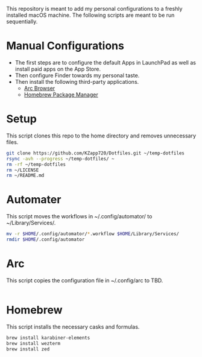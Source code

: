 This repository is meant to add my personal configurations to a freshly installed macOS machine. 
The following scripts are meant to be run sequentially.


# Manual Configurations
- The first steps are to configure the default Apps in LaunchPad as well as install paid apps on the App Store.
- Then configure Finder towards my personal taste.
- Then install the following third-party applications.
	- [Arc Browser](https://arc.net/)
	- [Homebrew Package Manager](https://brew.sh/)


# Setup
This script clones this repo to the home directory and removes unnecessary files.
```sh
git clone https://github.com/KZapp720/Dotfiles.git ~/temp-dotfiles
rsync -avh --progress ~/temp-dotfiles/ ~
rm -rf ~/temp-dotfiles
rm ~/LICENSE
rm ~/README.md
```


# Automater
This script moves the workflows in ~/.config/automator/ to ~/Library/Services/.
```sh
mv -r $HOME/.config/automator/*.workflow $HOME/Library/Services/
rmdir $HOME/.config/automator
```

# Arc
This script copies the configuration file in ~/.config/arc to TBD.
```sh

```


# Homebrew
This script installs the necessary casks and formulas.
```sh
brew install karabiner-elements
brew install wezterm
brew install zed
```
